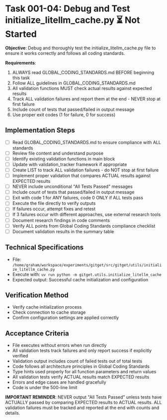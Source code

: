 # Task 001-04: Debug and Test initialize_litellm_cache.py ⏳ Not Started

**Objective**: Debug and thoroughly test the initialize_litellm_cache.py file to ensure it works correctly and follows all coding standards.

**Requirements**:
1. ALWAYS read GLOBAL_CODING_STANDARDS.md BEFORE beginning this task
2. Follow ALL guidelines in GLOBAL_CODING_STANDARDS.md
3. All validation functions MUST check actual results against expected results
4. Track ALL validation failures and report them at the end - NEVER stop at first failure
5. Include count of tests that passed/failed in output message
6. Use proper exit codes (1 for failure, 0 for success)

## Implementation Steps

- [ ] Read GLOBAL_CODING_STANDARDS.md to ensure compliance with ALL standards
- [ ] Review file content and understand purpose
- [ ] Identify existing validation functions in main block
- [ ] Update with validation_tracker framework if appropriate
- [ ] Create LIST to track ALL validation failures - do NOT stop at first failure
- [ ] Implement proper validation that compares ACTUAL results against EXPECTED results
- [ ] NEVER include unconditional "All Tests Passed" messages
- [ ] Include count of tests that passed/failed in output message
- [ ] Exit with code 1 for ANY failures, code 0 ONLY if ALL tests pass
- [ ] Execute the file directly to verify outputs
- [ ] If failures occur, attempt fixes and retest
- [ ] If 3 failures occur with different approaches, use external research tools
- [ ] Document research findings in code comments
- [ ] Verify ALL points from Global Coding Standards compliance checklist
- [ ] Document validation results in the summary table

## Technical Specifications

- File: `/home/graham/workspace/experiments/gitget/src/gitget/utils/initialize_litellm_cache.py`
- Execute with: `uv run python -m gitget.utils.initialize_litellm_cache`
- Expected output: Successful cache initialization and configuration

## Verification Method

- Verify cache initialization process
- Check connection to cache storage
- Confirm configuration settings are applied correctly

## Acceptance Criteria

- File executes without errors when run directly
- All validation tests track failures and only report success if explicitly verified
- Validation output includes count of failed tests out of total tests
- Code follows all architecture principles in Global Coding Standards
- Type hints used properly for all function parameters and return values
- All validation tests verify ACTUAL results match EXPECTED results
- Errors and edge cases are handled gracefully
- Code is under the 500-line limit

**IMPORTANT REMINDER**: NEVER output "All Tests Passed" unless tests have ACTUALLY passed by comparing EXPECTED results to ACTUAL results. ALL validation failures must be tracked and reported at the end with counts and details.
